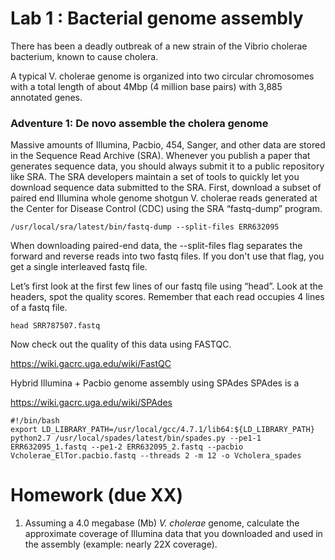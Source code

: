 # Lab 1 : Bacterial genome assembly

There has been a deadly outbreak of a new strain of the Vibrio cholerae bacterium, known to cause cholera. 

A typical V. cholerae genome is organized into two circular chromosomes with a total length of about 4Mbp (4 million base pairs) with 3,885 annotated genes. 

### Adventure 1: De novo assemble the cholera genome 

Massive amounts of Illumina, Pacbio, 454, Sanger, and other data are stored in the Sequence Read Archive (SRA). Whenever you publish a paper that generates sequence data, you should always submit it to a public repository like SRA. The SRA developers maintain a set of tools to quickly let you download sequence data submitted to the SRA.
	First, download a subset of paired end Illumina whole genome shotgun V. cholerae reads generated at the Center for Disease Control (CDC) using the SRA “fastq-dump” program. 

    /usr/local/sra/latest/bin/fastq-dump --split-files ERR632095

When downloading paired-end data, the --split-files flag separates the forward and reverse reads into two fastq files. If you don't use that flag, you get a single interleaved fastq file.

Let’s first look at the first few lines of our fastq file using “head”. Look at the headers, spot the quality scores. Remember that each read occupies 4 lines of a fastq file.

    head SRR787507.fastq

Now check out the quality of this data using FASTQC. 

https://wiki.gacrc.uga.edu/wiki/FastQC


Hybrid Illumina + Pacbio genome assembly using SPAdes
	SPAdes is a 


https://wiki.gacrc.uga.edu/wiki/SPAdes

    #!/bin/bash
    export LD_LIBRARY_PATH=/usr/local/gcc/4.7.1/lib64:${LD_LIBRARY_PATH}
    python2.7 /usr/local/spades/latest/bin/spades.py --pe1-1 ERR632095_1.fastq --pe1-2 ERR632095_2.fastq --pacbio Vcholerae_ElTor.pacbio.fastq --threads 2 -m 12 -o Vcholera_spades




# Homework (due XX)

1) Assuming a 4.0 megabase (Mb) _V. cholerae_ genome, calculate the approximate coverage of Illumina data that you downloaded and used in the assembly (example: nearly 22X coverage).
